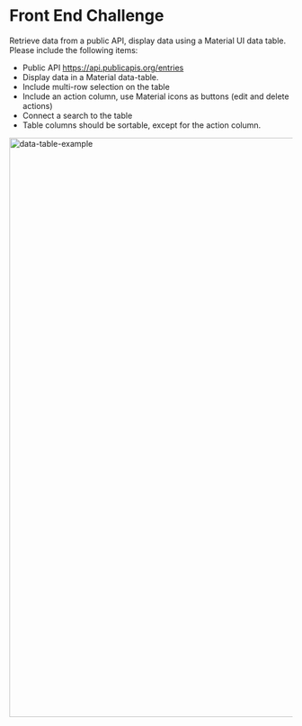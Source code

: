 # Front End Challenge

Retrieve data from a public API, display data using a Material UI data table.  Please include the following items:

- Public API https://api.publicapis.org/entries
- Display data in a Material data-table.
- Include multi-row selection on the table
- Include an action column, use Material icons as buttons (edit and delete actions) 
- Connect a search to the table
- Table columns should be sortable, except for the action column.

<img width="1029" alt="data-table-example" src="https://user-images.githubusercontent.com/1139508/226461222-7ddd21c0-905a-4e99-940e-ae1726bb5d27.png">

